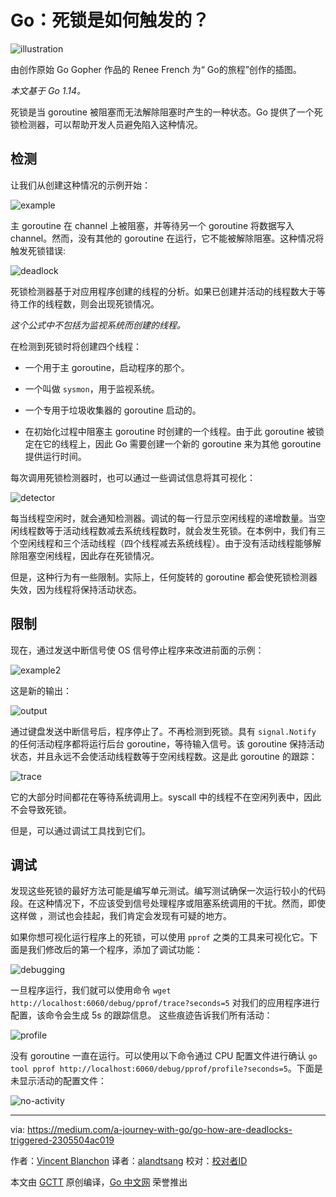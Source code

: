 # Go：死锁是如何触发的？

![illustration](https://raw.githubusercontent.com/studygolang/gctt-images2/master/20200711-Go-How-Are-Deadlocks-Triggered/illustration.png)

由创作原始 Go Gopher 作品的 Renee French 为“ Go的旅程”创作的插图。

*本文基于 Go 1.14。*

死锁是当 goroutine 被阻塞而无法解除阻塞时产生的一种状态。Go 提供了一个死锁检测器，可以帮助开发人员避免陷入这种情况。

## 检测

让我们从创建这种情况的示例开始：

![example](https://raw.githubusercontent.com/studygolang/gctt-images2/master/20200711-Go-How-Are-Deadlocks-Triggered/example.png)

主 goroutine 在 channel 上被阻塞，并等待另一个 goroutine 将数据写入 channel。然而，没有其他的 goroutine 在运行，它不能被解除阻塞。这种情况将触发死锁错误:

![deadlock](https://raw.githubusercontent.com/studygolang/gctt-images2/master/20200711-Go-How-Are-Deadlocks-Triggered/deadlock.png)

死锁检测器基于对应用程序创建的线程的分析。如果已创建并活动的线程数大于等待工作的线程数，则会出现死锁情况。

*这个公式中不包括为监视系统而创建的线程。*

在检测到死锁时将创建四个线程：

- 一个用于主 goroutine，启动程序的那个。

- 一个叫做 `sysmon`，用于监视系统。

- 一个专用于垃圾收集器的 goroutine 启动的。

- 在初始化过程中阻塞主 goroutine 时创建的一个线程。由于此 goroutine 被锁定在它的线程上，因此 Go 需要创建一个新的 goroutine 来为其他 goroutine 提供运行时间。

每次调用死锁检测器时，也可以通过一些调试信息将其可视化：

![detector](https://raw.githubusercontent.com/studygolang/gctt-images2/master/20200711-Go-How-Are-Deadlocks-Triggered/detector.png)

每当线程空闲时，就会通知检测器。调试的每一行显示空闲线程的递增数量。当空闲线程数等于活动线程数减去系统线程数时，就会发生死锁。在本例中，我们有三个空闲线程和三个活动线程（四个线程减去系统线程）。由于没有活动线程能够解除阻塞空闲线程，因此存在死锁情况。

但是，这种行为有一些限制。实际上，任何旋转的 goroutine 都会使死锁检测器失效，因为线程将保持活动状态。

## 限制

现在，通过发送中断信号使 OS 信号停止程序来改进前面的示例：

![example2](https://raw.githubusercontent.com/studygolang/gctt-images2/master/20200711-Go-How-Are-Deadlocks-Triggered/example2.png)

这是新的输出：

![output](https://raw.githubusercontent.com/studygolang/gctt-images2/master/20200711-Go-How-Are-Deadlocks-Triggered/output.png)

通过键盘发送中断信号后，程序停止了。不再检测到死锁。具有 `signal.Notify` 的任何活动程序都将运行后台 goroutine，等待输入信号。该 goroutine 保持活动状态，并且永远不会使活动线程数等于空闲线程数。这是此 goroutine 的跟踪：

![trace](https://raw.githubusercontent.com/studygolang/gctt-images2/master/20200711-Go-How-Are-Deadlocks-Triggered/trace.png)

它的大部分时间都花在等待系统调用上。syscall 中的线程不在空闲列表中，因此不会导致死锁。

但是，可以通过调试工具找到它们。

## 调试

发现这些死锁的最好方法可能是编写单元测试。编写测试确保一次运行较小的代码段。在这种情况下，不应该受到信号处理程序或阻塞系统调用的干扰。然而，即使这样做 ，测试也会挂起，我们肯定会发现有可疑的地方。

如果你想可视化运行程序上的死锁，可以使用 `pprof` 之类的工具来可视化它。下面是我们修改后的第一个程序，添加了调试功能：

![debugging](https://raw.githubusercontent.com/studygolang/gctt-images2/master/20200711-Go-How-Are-Deadlocks-Triggered/debugging.png)

一旦程序运行，我们就可以使用命令 `wget http://localhost:6060/debug/pprof/trace?seconds=5` 对我们的应用程序进行配置，该命令会生成 5s 的跟踪信息。 这些痕迹告诉我们所有活动：

![profile](https://raw.githubusercontent.com/studygolang/gctt-images2/master/20200711-Go-How-Are-Deadlocks-Triggered/profile.png)

没有 goroutine 一直在运行。可以使用以下命令通过 CPU 配置文件进行确认 `go tool pprof http://localhost:6060/debug/pprof/profile?seconds=5`。下面是未显示活动的配置文件：

![no-activity](https://raw.githubusercontent.com/studygolang/gctt-images2/master/20200711-Go-How-Are-Deadlocks-Triggered/no-activity.png)

---
via: https://medium.com/a-journey-with-go/go-how-are-deadlocks-triggered-2305504ac019

作者：[Vincent Blanchon](https://medium.com/@blanchon.vincent)
译者：[alandtsang](https://github.com/alandtsang)
校对：[校对者ID](https://github.com/校对者ID)

本文由 [GCTT](https://github.com/studygolang/GCTT) 原创编译，[Go 中文网](https://studygolang.com/) 荣誉推出